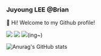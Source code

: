 ### Juyoung LEE @Brian
👋 Hi! Welcome to my Github profile!


<a href="버튼을 눌렀을 때 이동할 링크" target="_blank"><img src="https://img.shields.io/badge/Gmail-red?style=flat&logo=Gmail&logoColor=white"/></a>
<a href="https://velog.io/@sharphand1" target="_blank"><img src="https://img.shields.io/badge/Tech%20Blog-11B48A?style=flat-square&logo=Vimeo&logoColor=white"/></a>
<a href="https://www.juyoungdev.com/" target="_blank"><img src="https://img.shields.io/badge/portfolio-black?style=flat&logo=Next.js&logoColor=white"/></a>(ing~)




![Anurag's GitHub stats](https://github-readme-stats.vercel.app/api?username=CodyMan0&show_icons=true&theme=swift)




<!--
**CodyMan0/CodyMan0** is a ✨ _special_ ✨ repository because its `README.md` (this file) appears on your GitHub profile.
#### 🧐 I'm interested in...


- 🔭 I’m currently working on ...
- 👯 I’m looking to collaborate on ...
- 🤔 I’m looking for help with ...
- 💬 Ask me about ...
- 📫 How to reach me: ...
- 😄 Pronouns: ...
- ⚡ Fun fact: ...
-->
